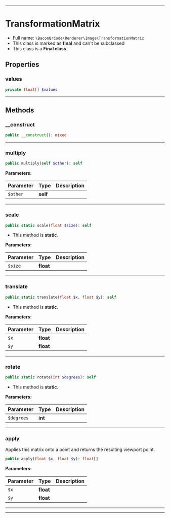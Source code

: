 ***

# TransformationMatrix

* Full name: `\BaconQrCode\Renderer\Image\TransformationMatrix`
* This class is marked as **final** and can't be subclassed
* This class is a **Final class**

## Properties

### values

```php
private float[] $values
```

***

## Methods

### __construct

```php
public __construct(): mixed
```

***

### multiply

```php
public multiply(self $other): self
```

**Parameters:**

| Parameter | Type | Description |
|-----------|------|-------------|
| `$other` | **self** |  |

***

### scale

```php
public static scale(float $size): self
```

* This method is **static**.

**Parameters:**

| Parameter | Type | Description |
|-----------|------|-------------|
| `$size` | **float** |  |

***

### translate

```php
public static translate(float $x, float $y): self
```

* This method is **static**.

**Parameters:**

| Parameter | Type | Description |
|-----------|------|-------------|
| `$x` | **float** |  |
| `$y` | **float** |  |

***

### rotate

```php
public static rotate(int $degrees): self
```

* This method is **static**.

**Parameters:**

| Parameter | Type | Description |
|-----------|------|-------------|
| `$degrees` | **int** |  |

***

### apply

Applies this matrix onto a point and returns the resulting viewport point.

```php
public apply(float $x, float $y): float[]
```

**Parameters:**

| Parameter | Type | Description |
|-----------|------|-------------|
| `$x` | **float** |  |
| `$y` | **float** |  |

***


***

